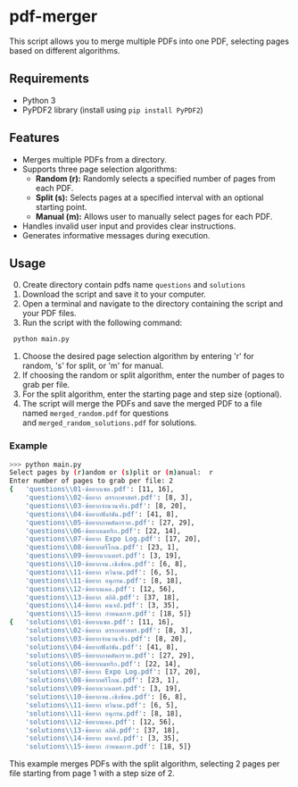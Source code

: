 # pdf-merger

This script allows you to merge multiple PDFs into one PDF, selecting pages based on different algorithms.

## **Requirements**

- Python 3
- PyPDF2 library (install using `pip install PyPDF2`)

## **Features**

- Merges multiple PDFs from a directory.
- Supports three page selection algorithms:
  - **Random (r):** Randomly selects a specified number of pages from each PDF.
  - **Split (s):** Selects pages at a specified interval with an optional starting point.
  - **Manual (m):** Allows user to manually select pages for each PDF.
- Handles invalid user input and provides clear instructions.
- Generates informative messages during execution.

## **Usage**

0. Create directory contain pdfs name `questions` and `solutions`
1. Download the script and save it to your computer.
2. Open a terminal and navigate to the directory containing the script and your PDF files.
3. Run the script with the following command:

```bash
 python main.py
 ```

1. Choose the desired page selection algorithm by entering 'r' for random, 's' for split, or 'm' for manual.
2. If choosing the random or split algorithm, enter the number of pages to grab per file.
3. For the split algorithm, enter the starting page and step size (optional).
4. The script will merge the PDFs and save the merged PDF to a file named `merged_random.pdf` for questions and `merged_random_solutions.pdf` for solutions.

### **Example**

```bash
>>> python main.py
Select pages by (r)andom or (s)plit or (m)anual:  r
Enter number of pages to grab per file: 2
{   'questions\\01-ข้อยากเซต.pdf': [11, 16],
    'questions\\02-ข้อยาก ตรรกะศาสตร์.pdf': [8, 3],
    'questions\\03-ข้อยากจำนวนจริง.pdf': [8, 20],
    'questions\\04-ข้อยากฟังก์ชัน.pdf': [41, 8],
    'questions\\05-ข้อยากภาคตัดกรวย.pdf': [27, 29],
    'questions\\06-ข้อยากเมทริก.pdf': [22, 14],
    'questions\\07-ข้อยาก Expo Log.pdf': [17, 20],
    'questions\\08-ข้อยากตรีโกณ.pdf': [23, 1],
    'questions\\09-ข้อยากเวกเตอร์.pdf': [3, 19],
    'questions\\10-ข้อยากจน.เชิงซ้อน.pdf': [6, 8],
    'questions\\11-ข้อยาก ทวินาม.pdf': [6, 5],
    'questions\\11-ข้อยาก อนุกรม.pdf': [8, 18],
    'questions\\12-ข้อยากแคล.pdf': [12, 56],
    'questions\\13-ข้อยาก สถิติ.pdf': [37, 18],
    'questions\\14-ข้อยาก คนจป.pdf': [3, 35],
    'questions\\15-ข้อยาก กำหนดการ.pdf': [18, 5]}
{   'solutions\\01-ข้อยากเซต.pdf': [11, 16],
    'solutions\\02-ข้อยาก ตรรกะศาสตร์.pdf': [8, 3],
    'solutions\\03-ข้อยากจำนวนจริง.pdf': [8, 20],
    'solutions\\04-ข้อยากฟังก์ชัน.pdf': [41, 8],
    'solutions\\05-ข้อยากภาคตัดกรวย.pdf': [27, 29],
    'solutions\\06-ข้อยากเมทริก.pdf': [22, 14],
    'solutions\\07-ข้อยาก Expo Log.pdf': [17, 20],
    'solutions\\08-ข้อยากตรีโกณ.pdf': [23, 1],
    'solutions\\09-ข้อยากเวกเตอร์.pdf': [3, 19],
    'solutions\\10-ข้อยากจน.เชิงซ้อน.pdf': [6, 8],
    'solutions\\11-ข้อยาก ทวินาม.pdf': [6, 5],
    'solutions\\11-ข้อยาก อนุกรม.pdf': [8, 18],
    'solutions\\12-ข้อยากแคล.pdf': [12, 56],
    'solutions\\13-ข้อยาก สถิติ.pdf': [37, 18],
    'solutions\\14-ข้อยาก คนจป.pdf': [3, 35],
    'solutions\\15-ข้อยาก กำหนดการ.pdf': [18, 5]}
```

This example merges PDFs with the split algorithm, selecting 2 pages per file starting from page 1 with a step size of 2.
